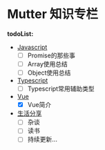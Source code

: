 # Mutter 知识专栏

**todoList:**

- [Javascript](https://mutter45.github.io/blog/native)
  - [ ] Promise的那些事
  - [ ] Array使用总结
  - [ ] Object使用总结

- [Typescript](https://mutter45.github.io/blog/typescript)
  - [ ] Typescript常用辅助类型

- [Vue](https://mutter45.github.io/blog/vue)
  - [x] Vue简介

- [生活分享](https://mutter45.github.io/blog/life)
  - [ ] 杂谈
  - [ ] 读书
  - [ ] 持续更新...
